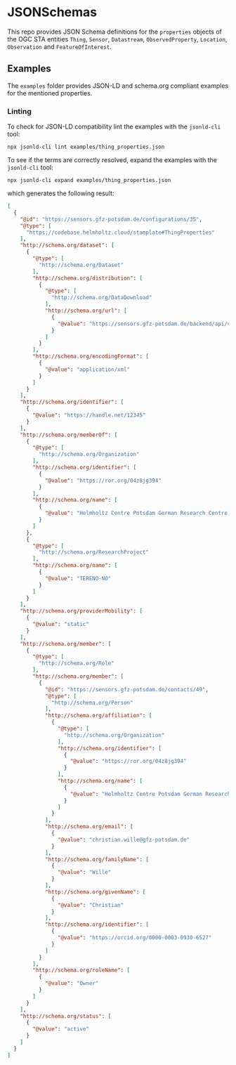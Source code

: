 # JSONSchemas

This repo provides JSON Schema definitions for the `properties` objects of the
OGC STA entities `Thing`, `Sensor`, `Datastream`, `ObservedProperty`,
`Location`, `Observation` and `FeatureOfInterest`.


## Examples

The `examples` folder provides JSON-LD and schema.org compliant examples for the
mentioned properties.

### Linting

To check for JSON-LD compatibility lint the examples with the
`jsonld-cli` tool:

```
npx jsonld-cli lint examples/thing_properties.json
```

To see if the terms are correctly resolved, expand the examples with the
`jsonld-cli` tool:

```
npx jsonld-cli expand examples/thing_properties.json
```

which generates the following result:

```json
[
  {
    "@id": "https://sensors.gfz-potsdam.de/configurations/35",
    "@type": [
      "https://codebase.helmholtz.cloud/stamplate#ThingProperties"
    ],
    "http://schema.org/dataset": [
      {
        "@type": [
          "http://schema.org/Dataset"
        ],
        "http://schema.org/distribution": [
          {
            "@type": [
              "http://schema.org/DataDownload"
            ],
            "http://schema.org/url": [
              {
                "@value": "https://sensors.gfz-potsdam.de/backend/api/v1/devices/1/sensorml"
              }
            ]
          }
        ],
        "http://schema.org/encodingFormat": [
          {
            "@value": "application/xml"
          }
        ]
      }
    ],
    "http://schema.org/identifier": [
      {
        "@value": "https://handle.net/12345"
      }
    ],
    "http://schema.org/memberOf": [
      {
        "@type": [
          "http://schema.org/Organization"
        ],
        "http://schema.org/identifier": [
          {
            "@value": "https://ror.org/04z8jg394"
          }
        ],
        "http://schema.org/name": [
          {
            "@value": "Helmholtz Centre Potsdam German Research Centre for Geosciences GFZ"
          }
        ]
      },
      {
        "@type": [
          "http://schema.org/ResearchProject"
        ],
        "http://schema.org/name": [
          {
            "@value": "TERENO-NO"
          }
        ]
      }
    ],
    "http://schema.org/providerMobility": [
      {
        "@value": "static"
      }
    ],
    "http://schema.org/member": [
      {
        "@type": [
          "http://schema.org/Role"
        ],
        "http://schema.org/member": [
          {
            "@id": "https://sensors.gfz-potsdam.de/contacts/49",
            "@type": [
              "http://schema.org/Person"
            ],
            "http://schema.org/affiliation": [
              {
                "@type": [
                  "http://schema.org/Organization"
                ],
                "http://schema.org/identifier": [
                  {
                    "@value": "https://ror.org/04z8jg394"
                  }
                ],
                "http://schema.org/name": [
                  {
                    "@value": "Helmholtz Centre Potsdam German Research Centre for Geosciences GFZ"
                  }
                ]
              }
            ],
            "http://schema.org/email": [
              {
                "@value": "christian.wille@gfz-potsdam.de"
              }
            ],
            "http://schema.org/familyName": [
              {
                "@value": "Wille"
              }
            ],
            "http://schema.org/givenName": [
              {
                "@value": "Christian"
              }
            ],
            "http://schema.org/identifier": [
              {
                "@value": "https://orcid.org/0000-0003-0930-6527"
              }
            ]
          }
        ],
        "http://schema.org/roleName": [
          {
            "@value": "Owner"
          }
        ]
      }
    ],
    "http://schema.org/status": [
      {
        "@value": "active"
      }
    ]
  }
]
```


